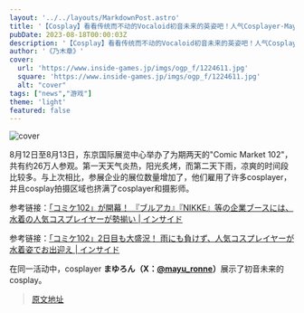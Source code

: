 ```yaml
---
layout: '../../layouts/MarkdownPost.astro'
title: '【Cosplay】看看传统而不动的Vocaloid初音未来的英姿吧！人气Cosplayer·Mayuron【8张照片】'
pubDate: 2023-08-18T00:00:03Z
description: '【Cosplay】看看传统而不动的Vocaloid初音未来的英姿吧！人气Cosplayer·Mayuron【8张照片】'
author: '《乃木章》'
cover:
  url: 'https://www.inside-games.jp/imgs/ogp_f/1224611.jpg'
  square: 'https://www.inside-games.jp/imgs/ogp_f/1224611.jpg'
  alt: "cover"
tags: ["news","游戏"]
theme: 'light'
featured: false
---
```


![cover](https://www.inside-games.jp/imgs/ogp_f/1224611.jpg)

8月12日至8月13日，东京国际展览中心举办了为期两天的"Comic Market 102"，共有约26万人参观。第一天天气炎热，阳光炙烤，而第二天下雨，凉爽的时间段比较多。与上次相比，参展企业的展位数量增加了，他们雇用了许多cosplayer，并且cosplay拍摄区域也挤满了cosplayer和摄影师。

参考链接：<a href="https://www.inside-games.jp/article/2023/08/12/147799.html" target="_blank">「コミケ102」が開幕！ 『ブルアカ』『NIKKE』等の企業ブースには、水着の人気コスプレイヤーが勢揃い | インサイド</a>

参考链接：<a href="https://www.inside-games.jp/article/2023/08/13/147817.html" target="_blank">「コミケ102」2日目も大盛況！ 雨にも負けず、人気コスプレイヤーが水着姿でお出迎え | インサイド</a>

在同一活动中，cosplayer <b>まゆろん（X：<a target="_blank" rel="noopener noreferrer nofollow" href="https://twitter.com/mayu_ronne">@mayu_ronne</a>）</b>展示了初音未来的cosplay。

>[原文地址](https://www.inside-games.jp/article/2023/08/18/147901.html)  